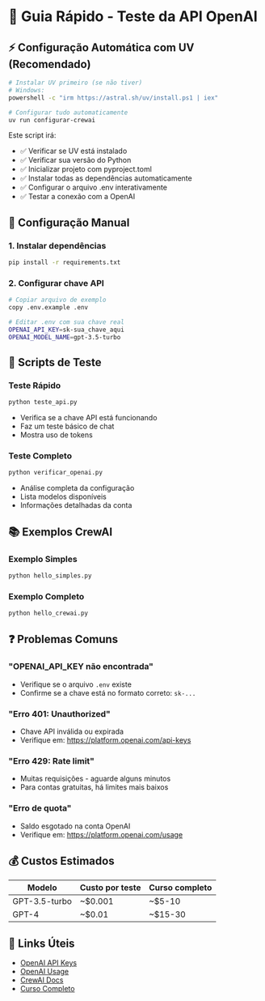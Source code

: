 # 🚀 Guia Rápido - Teste da API OpenAI

## ⚡ Configuração Automática com UV (Recomendado)

```bash
# Instalar UV primeiro (se não tiver)
# Windows:
powershell -c "irm https://astral.sh/uv/install.ps1 | iex"

# Configurar tudo automaticamente
uv run configurar-crewai
```

Este script irá:
- ✅ Verificar se UV está instalado
- ✅ Verificar sua versão do Python
- ✅ Inicializar projeto com pyproject.toml
- ✅ Instalar todas as dependências automaticamente
- ✅ Configurar o arquivo .env interativamente
- ✅ Testar a conexão com a OpenAI

## 🔧 Configuração Manual

### 1. Instalar dependências
```bash
pip install -r requirements.txt
```

### 2. Configurar chave API
```bash
# Copiar arquivo de exemplo
copy .env.example .env

# Editar .env com sua chave real
OPENAI_API_KEY=sk-sua_chave_aqui
OPENAI_MODEL_NAME=gpt-3.5-turbo
```

## 🧪 Scripts de Teste

### Teste Rápido
```bash
python teste_api.py
```
- Verifica se a chave API está funcionando
- Faz um teste básico de chat
- Mostra uso de tokens

### Teste Completo
```bash
python verificar_openai.py
```
- Análise completa da configuração
- Lista modelos disponíveis
- Informações detalhadas da conta

## 📚 Exemplos CrewAI

### Exemplo Simples
```bash
python hello_simples.py
```

### Exemplo Completo
```bash
python hello_crewai.py
```

## ❓ Problemas Comuns

### "OPENAI_API_KEY não encontrada"
- Verifique se o arquivo `.env` existe
- Confirme se a chave está no formato correto: `sk-...`

### "Erro 401: Unauthorized" 
- Chave API inválida ou expirada
- Verifique em: https://platform.openai.com/api-keys

### "Erro 429: Rate limit"
- Muitas requisições - aguarde alguns minutos
- Para contas gratuitas, há limites mais baixos

### "Erro de quota"
- Saldo esgotado na conta OpenAI
- Verifique em: https://platform.openai.com/usage

## 💰 Custos Estimados

| Modelo | Custo por teste | Curso completo |
|--------|----------------|----------------|
| GPT-3.5-turbo | ~$0.001 | ~$5-10 |
| GPT-4 | ~$0.01 | ~$15-30 |

## 🔗 Links Úteis

- [OpenAI API Keys](https://platform.openai.com/api-keys)
- [OpenAI Usage](https://platform.openai.com/usage)
- [CrewAI Docs](https://docs.crewai.com/)
- [Curso Completo](curso.md)